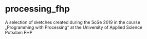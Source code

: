 # processing_fhp
A selection of sketches created during the SoSe 2019 in the course „Programming with Processing“ at the University of Applied Science Potsdam FHP 
